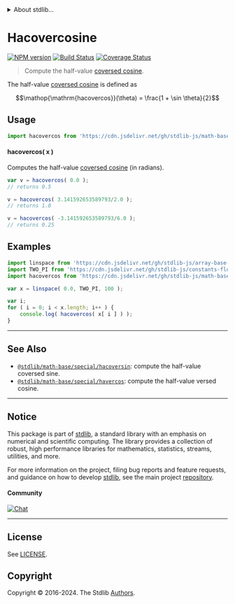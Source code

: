 <!--

@license Apache-2.0

Copyright (c) 2018 The Stdlib Authors.

Licensed under the Apache License, Version 2.0 (the "License");
you may not use this file except in compliance with the License.
You may obtain a copy of the License at

   http://www.apache.org/licenses/LICENSE-2.0

Unless required by applicable law or agreed to in writing, software
distributed under the License is distributed on an "AS IS" BASIS,
WITHOUT WARRANTIES OR CONDITIONS OF ANY KIND, either express or implied.
See the License for the specific language governing permissions and
limitations under the License.

-->


<details>
  <summary>
    About stdlib...
  </summary>
  <p>We believe in a future in which the web is a preferred environment for numerical computation. To help realize this future, we've built stdlib. stdlib is a standard library, with an emphasis on numerical and scientific computation, written in JavaScript (and C) for execution in browsers and in Node.js.</p>
  <p>The library is fully decomposable, being architected in such a way that you can swap out and mix and match APIs and functionality to cater to your exact preferences and use cases.</p>
  <p>When you use stdlib, you can be absolutely certain that you are using the most thorough, rigorous, well-written, studied, documented, tested, measured, and high-quality code out there.</p>
  <p>To join us in bringing numerical computing to the web, get started by checking us out on <a href="https://github.com/stdlib-js/stdlib">GitHub</a>, and please consider <a href="https://opencollective.com/stdlib">financially supporting stdlib</a>. We greatly appreciate your continued support!</p>
</details>

# Hacovercosine

[![NPM version][npm-image]][npm-url] [![Build Status][test-image]][test-url] [![Coverage Status][coverage-image]][coverage-url] <!-- [![dependencies][dependencies-image]][dependencies-url] -->

> Compute the half-value [coversed cosine][coversed-cosine].

<section class="intro">

The half-value [coversed cosine][coversed-cosine] is defined as

<!-- <equation class="equation" label="eq:hacovercosine" align="center" raw="\operatorname{hacovercos}(\theta) = \frac{1 + \sin \theta}{2}" alt="Half-value coversed cosine."> -->

```math
\mathop{\mathrm{hacovercos}}(\theta) = \frac{1 + \sin \theta}{2}
```

<!-- <div class="equation" align="center" data-raw-text="\operatorname{hacovercos}(\theta) = \frac{1 + \sin \theta}{2}" data-equation="eq:hacovercosine">
    <img src="https://cdn.jsdelivr.net/gh/stdlib-js/stdlib@bb29798906e119fcb2af99e94b60407a270c9b32/lib/node_modules/@stdlib/math/base/special/hacovercos/docs/img/equation_hacovercosine.svg" alt="Half-value coversed cosine.">
    <br>
</div> -->

<!-- </equation> -->

</section>

<!-- /.intro -->



<section class="usage">

## Usage

```javascript
import hacovercos from 'https://cdn.jsdelivr.net/gh/stdlib-js/math-base-special-hacovercos@deno/mod.js';
```

#### hacovercos( x )

Computes the half-value [coversed cosine][coversed-cosine] (in radians).

```javascript
var v = hacovercos( 0.0 );
// returns 0.5

v = hacovercos( 3.141592653589793/2.0 );
// returns 1.0

v = hacovercos( -3.141592653589793/6.0 );
// returns 0.25
```

</section>

<!-- /.usage -->

<section class="examples">

## Examples

<!-- eslint no-undef: "error" -->

```javascript
import linspace from 'https://cdn.jsdelivr.net/gh/stdlib-js/array-base-linspace@deno/mod.js';
import TWO_PI from 'https://cdn.jsdelivr.net/gh/stdlib-js/constants-float64-two-pi@deno/mod.js';
import hacovercos from 'https://cdn.jsdelivr.net/gh/stdlib-js/math-base-special-hacovercos@deno/mod.js';

var x = linspace( 0.0, TWO_PI, 100 );

var i;
for ( i = 0; i < x.length; i++ ) {
    console.log( hacovercos( x[ i ] ) );
}
```

</section>

<!-- /.examples -->

<!-- Section for related `stdlib` packages. Do not manually edit this section, as it is automatically populated. -->

<section class="related">

* * *

## See Also

-   <span class="package-name">[`@stdlib/math-base/special/hacoversin`][@stdlib/math/base/special/hacoversin]</span><span class="delimiter">: </span><span class="description">compute the half-value coversed sine.</span>
-   <span class="package-name">[`@stdlib/math-base/special/havercos`][@stdlib/math/base/special/havercos]</span><span class="delimiter">: </span><span class="description">compute the half-value versed cosine.</span>

</section>

<!-- /.related -->

<!-- Section for all links. Make sure to keep an empty line after the `section` element and another before the `/section` close. -->


<section class="main-repo" >

* * *

## Notice

This package is part of [stdlib][stdlib], a standard library with an emphasis on numerical and scientific computing. The library provides a collection of robust, high performance libraries for mathematics, statistics, streams, utilities, and more.

For more information on the project, filing bug reports and feature requests, and guidance on how to develop [stdlib][stdlib], see the main project [repository][stdlib].

#### Community

[![Chat][chat-image]][chat-url]

---

## License

See [LICENSE][stdlib-license].


## Copyright

Copyright &copy; 2016-2024. The Stdlib [Authors][stdlib-authors].

</section>

<!-- /.stdlib -->

<!-- Section for all links. Make sure to keep an empty line after the `section` element and another before the `/section` close. -->

<section class="links">

[npm-image]: http://img.shields.io/npm/v/@stdlib/math-base-special-hacovercos.svg
[npm-url]: https://npmjs.org/package/@stdlib/math-base-special-hacovercos

[test-image]: https://github.com/stdlib-js/math-base-special-hacovercos/actions/workflows/test.yml/badge.svg?branch=main
[test-url]: https://github.com/stdlib-js/math-base-special-hacovercos/actions/workflows/test.yml?query=branch:main

[coverage-image]: https://img.shields.io/codecov/c/github/stdlib-js/math-base-special-hacovercos/main.svg
[coverage-url]: https://codecov.io/github/stdlib-js/math-base-special-hacovercos?branch=main

<!--

[dependencies-image]: https://img.shields.io/david/stdlib-js/math-base-special-hacovercos.svg
[dependencies-url]: https://david-dm.org/stdlib-js/math-base-special-hacovercos/main

-->

[chat-image]: https://img.shields.io/gitter/room/stdlib-js/stdlib.svg
[chat-url]: https://app.gitter.im/#/room/#stdlib-js_stdlib:gitter.im

[stdlib]: https://github.com/stdlib-js/stdlib

[stdlib-authors]: https://github.com/stdlib-js/stdlib/graphs/contributors

[umd]: https://github.com/umdjs/umd
[es-module]: https://developer.mozilla.org/en-US/docs/Web/JavaScript/Guide/Modules

[deno-url]: https://github.com/stdlib-js/math-base-special-hacovercos/tree/deno
[umd-url]: https://github.com/stdlib-js/math-base-special-hacovercos/tree/umd
[esm-url]: https://github.com/stdlib-js/math-base-special-hacovercos/tree/esm
[branches-url]: https://github.com/stdlib-js/math-base-special-hacovercos/blob/main/branches.md

[stdlib-license]: https://raw.githubusercontent.com/stdlib-js/math-base-special-hacovercos/main/LICENSE

[coversed-cosine]: https://en.wikipedia.org/wiki/Versine

<!-- <related-links> -->

[@stdlib/math/base/special/hacoversin]: https://github.com/stdlib-js/math-base-special-hacoversin/tree/deno

[@stdlib/math/base/special/havercos]: https://github.com/stdlib-js/math-base-special-havercos/tree/deno

<!-- </related-links> -->

</section>

<!-- /.links -->
